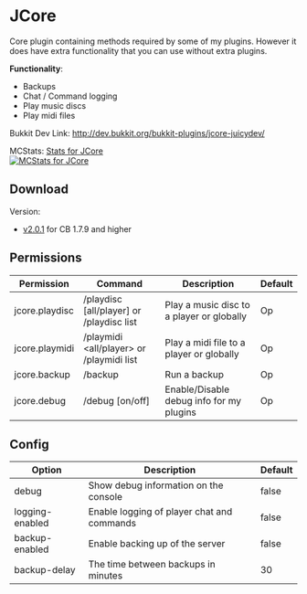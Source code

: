 JCore
=====

Core plugin containing methods required by some of my plugins. However it does have extra functionality that you can use without extra plugins.

**Functionality**:
* Backups
* Chat / Command logging
* Play music discs
* Play midi files

Bukkit Dev Link: http://dev.bukkit.org/bukkit-plugins/jcore-juicydev/


MCStats: [Stats for JCore](http://mcstats.org/plugin/JCore)  
[![MCStats for JCore](http://api.mcstats.org/signature/JCore.png)](http://mcstats.org/plugin/JCore)




Download
--------


Version:
  
* [v2.0.1](http://dev.bukkit.org/media/files/791/131/JCore_v2.0.1.jar) for CB 1.7.9 and higher




Permissions
-----------



|Permission|Command|Description|Default|
|----------|-------|-----------|-------|
|jcore.playdisc|/playdisc <disc> [all/player] or /playdisc list|Play a music disc to a player or globally|Op|
|jcore.playmidi|/playmidi <all/player> <filename> or /playmidi list|Play a midi file to a player or globally|Op|
|jcore.backup|/backup|Run a backup|Op|
|jcore.debug|/debug [on/off]|Enable/Disable debug info for my plugins|Op|




Config
------



|Option|Description|Default|
|------|-----------|-------|
|debug|Show debug information on the console|false|
|logging-enabled|Enable logging of player chat and commands|false|
|backup-enabled|Enable backing up of the server|false|
|backup-delay|The time between backups in minutes|30|
